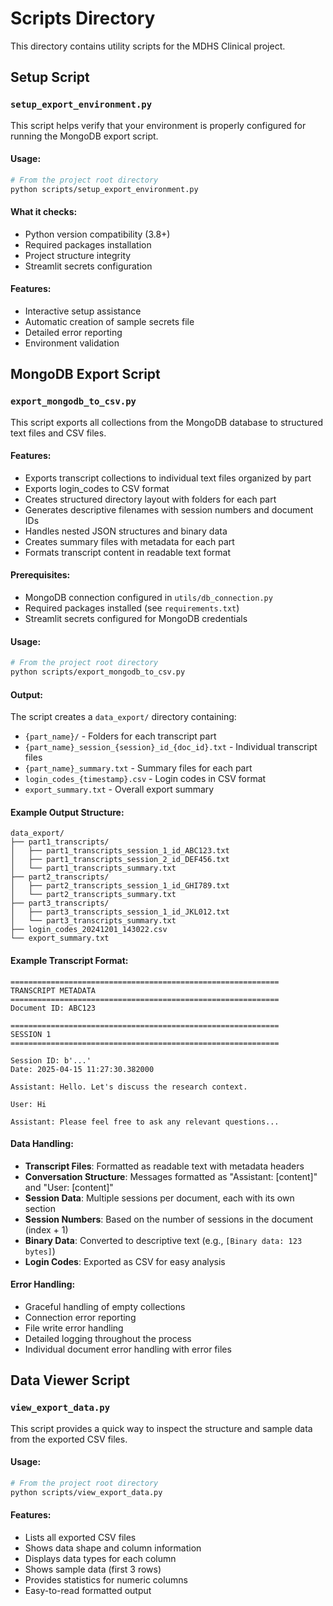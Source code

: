 # Scripts Directory

This directory contains utility scripts for the MDHS Clinical project.

## Setup Script

### `setup_export_environment.py`

This script helps verify that your environment is properly configured for running the MongoDB export script.

#### Usage:

```bash
# From the project root directory
python scripts/setup_export_environment.py
```

#### What it checks:
- Python version compatibility (3.8+)
- Required packages installation
- Project structure integrity
- Streamlit secrets configuration

#### Features:
- Interactive setup assistance
- Automatic creation of sample secrets file
- Detailed error reporting
- Environment validation

## MongoDB Export Script

### `export_mongodb_to_csv.py`

This script exports all collections from the MongoDB database to structured text files and CSV files.

#### Features:
- Exports transcript collections to individual text files organized by part
- Exports login_codes to CSV format
- Creates structured directory layout with folders for each part
- Generates descriptive filenames with session numbers and document IDs
- Handles nested JSON structures and binary data
- Creates summary files with metadata for each part
- Formats transcript content in readable text format

#### Prerequisites:
- MongoDB connection configured in `utils/db_connection.py`
- Required packages installed (see `requirements.txt`)
- Streamlit secrets configured for MongoDB credentials

#### Usage:

```bash
# From the project root directory
python scripts/export_mongodb_to_csv.py
```

#### Output:
The script creates a `data_export/` directory containing:
- `{part_name}/` - Folders for each transcript part
- `{part_name}_session_{session}_id_{doc_id}.txt` - Individual transcript files
- `{part_name}_summary.txt` - Summary files for each part
- `login_codes_{timestamp}.csv` - Login codes in CSV format
- `export_summary.txt` - Overall export summary

#### Example Output Structure:
```
data_export/
├── part1_transcripts/
│   ├── part1_transcripts_session_1_id_ABC123.txt
│   ├── part1_transcripts_session_2_id_DEF456.txt
│   └── part1_transcripts_summary.txt
├── part2_transcripts/
│   ├── part2_transcripts_session_1_id_GHI789.txt
│   └── part2_transcripts_summary.txt
├── part3_transcripts/
│   ├── part3_transcripts_session_1_id_JKL012.txt
│   └── part3_transcripts_summary.txt
├── login_codes_20241201_143022.csv
└── export_summary.txt
```

#### Example Transcript Format:
```
============================================================
TRANSCRIPT METADATA
============================================================
Document ID: ABC123

============================================================
SESSION 1
============================================================

Session ID: b'...'
Date: 2025-04-15 11:27:30.382000

Assistant: Hello. Let's discuss the research context.

User: Hi

Assistant: Please feel free to ask any relevant questions...
```

#### Data Handling:
- **Transcript Files**: Formatted as readable text with metadata headers
- **Conversation Structure**: Messages formatted as "Assistant: [content]" and "User: [content]"
- **Session Data**: Multiple sessions per document, each with its own section
- **Session Numbers**: Based on the number of sessions in the document (index + 1)
- **Binary Data**: Converted to descriptive text (e.g., `[Binary data: 123 bytes]`)
- **Login Codes**: Exported as CSV for easy analysis

#### Error Handling:
- Graceful handling of empty collections
- Connection error reporting
- File write error handling
- Detailed logging throughout the process
- Individual document error handling with error files

## Data Viewer Script

### `view_export_data.py`

This script provides a quick way to inspect the structure and sample data from the exported CSV files.

#### Usage:

```bash
# From the project root directory
python scripts/view_export_data.py
```

#### Features:
- Lists all exported CSV files
- Shows data shape and column information
- Displays data types for each column
- Shows sample data (first 3 rows)
- Provides statistics for numeric columns
- Easy-to-read formatted output 
